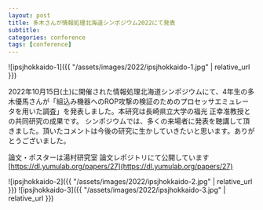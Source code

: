 ```yaml
---
layout: post
title: 多木さんが情報処理北海道シンポジウム2022にて発表
subtitle: 
categories: conference
tags: [conference]
---
```

![ipsjhokkaido-1]({{ "/assets/images/2022/ipsjhokkaido-1.jpg" | relative_url }})

2022年10月15日(土)に開催された情報処理北海道シンポジウムにて、4年生の多木優馬さんが「組込み機器へのROP攻撃の検証のためのプロセッサエミュレータを用いた調査」を発表しました。本研究は長崎県立大学の福光 正幸准教授との共同研究の成果です。
シンポジウムでは、多くの来場者に発表を聴講して頂きました。頂いたコメントは今後の研究に生かしていきたいと思います。ありがとうございました。

論文・ポスターは湯村研究室 論文レポジトリにて公開しています [https://dl.yumulab.org/papers/27](https://dl.yumulab.org/papers/27)

![ipsjhokkaido-2]({{ "/assets/images/2022/ipsjhokkaido-2.jpg" | relative_url }})
![ipsjhokkaido-3]({{ "/assets/images/2022/ipsjhokkaido-3.jpg" | relative_url }})